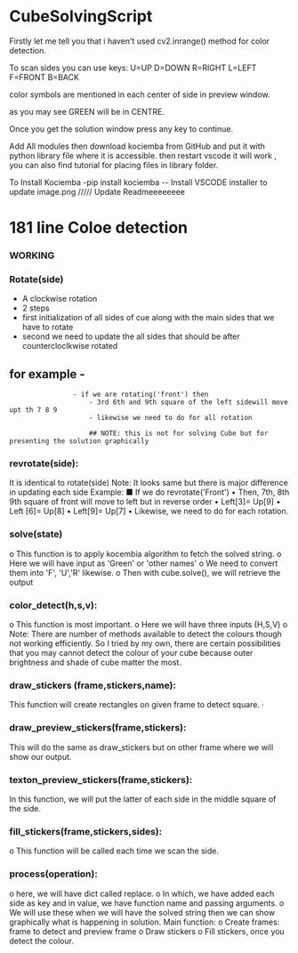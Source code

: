 # CubeSolvingScript

Firstly let me tell you that i haven't used cv2.inrange() method for color detection.

To scan sides you can use keys:
U=UP
D=DOWN
R=RIGHT
L=LEFT
F=FRONT
B=BACK

color symbols are mentioned in each center of side in preview window.

as you may see GREEN will be in CENTRE.

Once you get the solution window press any key to continue.

Add All modules
then download kociemba from GitHub and put it with python library file where it is accessible. then restart vscode it will work , you can also find tutorial for placing files in library folder.
 
To Install Kociemba -pip install kociemba --
Install VSCODE installer to update image.png
///// Update Readmeeeeeeee

# 181 line Coloe detection
###  WORKING
### Rotate(side)
- A clockwise rotation
- 2 steps
- first initialization of all sides of cue along with the main sides that we have to rotate
- second we need to update the all sides that should be after countercloclkwise rotated
## for example -  
                    - if we are rotating('front') then
                        - 3rd 6th and 9th square of the left sidewill move upt th 7 8 9 
                        - likewise we need to do for all rotation

                        ## NOTE: this is not for solving Cube but for presenting the solution graphically

 ### revrotate(side):
It is identical to rotate(side)
Note: It looks same but there is major difference in updating each side
Example:
■ If we do revrotate('Front')
• Then, 7th, 8th 9th square of front will move to left but in reverse
order
• Left[3]= Up[9]
• Left [6]= Up[8]
• Left[9]= Up[7]
• Likewise, we need to do for each rotation. 

### solve(state)
o This function is to apply kocembia algorithm to fetch the solved string.
o Here we will have input as 'Green' or 'other names'
o We need to convert them into 'F', 'U','R' likewise.
o Then with cube.solve(), we will retrieve the output
 ### color_detect(h,s,v):

o This function is most important.
o Here we will have three inputs (H,S,V)
o Note: There are number of methods available to detect the colours though not
working efficiently. So I tried by my own, there are certain possibilities that you
may cannot detect the colour of your cube because outer brightness and shade
of cube matter the most.

### draw_stickers (frame,stickers,name):
 This function will create rectangles on given frame to detect square.
·
### draw_preview_stickers(frame,stickers): 
 This will do the same as draw_stickers but on other frame where we will show our output.


### texton_preview_stickers(frame,stickers):
 In this function, we will put the latter of each side in the middle square of the side.

### fill_stickers(frame,stickers,sides):
o This function will be called each time we scan the side.
### process(operation):
o here, we will have dict called replace.
o In which, we have added each side as key and in value, we have function name
and passing arguments.
o We will use these when we will have the solved string then we can show
graphically what is happening in solution.
Main function:
o Create frames: frame to detect and preview frame
o Draw stickers
o Fill stickers, once you detect the colour.